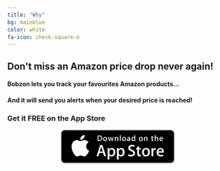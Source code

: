 ```yaml
---
title: "Why"
bg: mainblue
color: white
fa-icon: check-square-o
---
```


## Don't miss an Amazon price drop never again!

#### Bobzon lets you track your favourites Amazon products...

#### And it will send you alerts when your desired price is reached!

### Get it **FREE** on the App Store

<center><a href="{{ site.appstore_link }}"><img src="img/Download_on_the_App_Store_Badge_US-UK_135x40.svg" width="260"></a></center>
